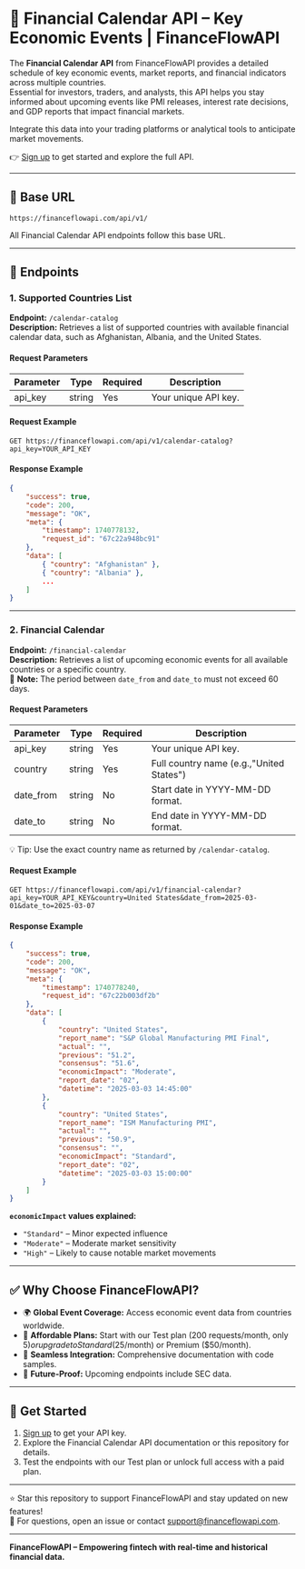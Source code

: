 # 📅 Financial Calendar API – Key Economic Events | FinanceFlowAPI

The **Financial Calendar API** from FinanceFlowAPI provides a detailed schedule of key economic events, market reports, and financial indicators across multiple countries.  
Essential for investors, traders, and analysts, this API helps you stay informed about upcoming events like PMI releases, interest rate decisions, and GDP reports that impact financial markets.

Integrate this data into your trading platforms or analytical tools to anticipate market movements.

👉 [Sign up](https://financeflowapi.com/api_documentation) to get started and explore the full API.

---

## 🔗 Base URL

```
https://financeflowapi.com/api/v1/
```

All Financial Calendar API endpoints follow this base URL.

---

## 📌 Endpoints

### 1. Supported Countries List

**Endpoint:** `/calendar-catalog`  
**Description:** Retrieves a list of supported countries with available financial calendar data, such as Afghanistan, Albania, and the United States.

#### Request Parameters

| Parameter | Type   | Required | Description              |
|-----------|--------|----------|--------------------------|
| api_key   | string | Yes      | Your unique API key.     |

#### Request Example

```
GET https://financeflowapi.com/api/v1/calendar-catalog?api_key=YOUR_API_KEY
```

#### Response Example

```json
{
    "success": true,
    "code": 200,
    "message": "OK",
    "meta": {
        "timestamp": 1740778132,
        "request_id": "67c22a948bc91"
    },
    "data": [
        { "country": "Afghanistan" },
        { "country": "Albania" },
        ...
    ]
}
```

---

### 2. Financial Calendar

**Endpoint:** `/financial-calendar`  
**Description:** Retrieves a list of upcoming economic events for all available countries or a specific country.  
📅 **Note:** The period between `date_from` and `date_to` must not exceed 60 days.

#### Request Parameters

| Parameter   | Type   | Required | Description                              |
|-------------|--------|----------|------------------------------------------|
| api_key     | string | Yes      | Your unique API key.                     |
| country     | string | Yes      | Full country name (e.g.,"United States") |
| date_from   | string | No       | Start date in YYYY-MM-DD format.         |
| date_to     | string | No       | End date in YYYY-MM-DD format.           |

💡 Tip: Use the exact country name as returned by `/calendar-catalog`.

#### Request Example

```
GET https://financeflowapi.com/api/v1/financial-calendar?api_key=YOUR_API_KEY&country=United States&date_from=2025-03-01&date_to=2025-03-07
```

#### Response Example

```json
{
    "success": true,
    "code": 200,
    "message": "OK",
    "meta": {
        "timestamp": 1740778240,
        "request_id": "67c22b003df2b"
    },
    "data": [
        {
            "country": "United States",
            "report_name": "S&P Global Manufacturing PMI Final",
            "actual": "",
            "previous": "51.2",
            "consensus": "51.6",
            "economicImpact": "Moderate",
            "report_date": "02",
            "datetime": "2025-03-03 14:45:00"
        },
        {
            "country": "United States",
            "report_name": "ISM Manufacturing PMI",
            "actual": "",
            "previous": "50.9",
            "consensus": "",
            "economicImpact": "Standard",
            "report_date": "02",
            "datetime": "2025-03-03 15:00:00"
        }
    ]
}
```

**`economicImpact` values explained:**  
- `"Standard"` – Minor expected influence  
- `"Moderate"` – Moderate market sensitivity  
- `"High"` – Likely to cause notable market movements  

---

## ✅ Why Choose FinanceFlowAPI?

- 🌍 **Global Event Coverage:** Access economic event data from countries worldwide.  
- 💸 **Affordable Plans:** Start with our Test plan (200 requests/month, only 5$) or upgrade to Standard ($25/month) or Premium ($50/month).  
- 🔌 **Seamless Integration:** Comprehensive documentation with code samples.  
- 🔮 **Future-Proof:** Upcoming endpoints include SEC data.

---

## 🚀 Get Started

1. [Sign up](https://financeflowapi.com/api_documentation) to get your API key.
2. Explore the Financial Calendar API documentation or this repository for details.
3. Test the endpoints with our Test plan or unlock full access with a paid plan.

---

⭐ Star this repository to support FinanceFlowAPI and stay updated on new features!  
📩 For questions, open an issue or contact [support@financeflowapi.com](mailto:support@financeflowapi.com).

---

**FinanceFlowAPI – Empowering fintech with real-time and historical financial data.**